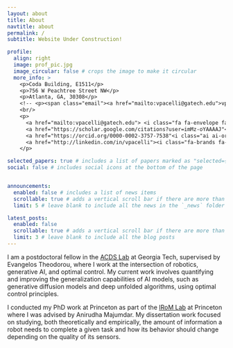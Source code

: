 ```yaml
---
layout: about
title: About
navtitle: about
permalink: /
subtitle: Website Under Construction!

profile:
  align: right
  image: prof_pic.jpg
  image_circular: false # crops the image to make it circular
  more_info: >
    <p>Coda Building, E1511</p>
    <p>756 W Peachtree Street NW</p>
    <p>Atlanta, GA, 30308</p>
    <!-- <p><span class="email"><a href="mailto:vpacelli@gatech.edu">vpacelli@gatech.edu</a></span></p> -->
    <br/>
    <p>
      <a href="mailto:vpacelli@gatech.edu"> <i class="fa fa-envelope fa-2x icon-link"></i></a>
      <a href="https://scholar.google.com/citations?user=imMz-oYAAAAJ"<i class="ai ai-google-scholar ai-2x icon-link"></i></a>
      <a href="https://orcid.org/0000-0002-3757-7538"<i class="ai ai-orcid ai-2x icon-link"></i></a>
      <a href="http://linkedin.com/in/vpacelli"><i class="fa-brands fa-linkedin-in fa-2x icon-link"></i></a>
    </p>

selected_papers: true # includes a list of papers marked as "selected={true}"
social: false # includes social icons at the bottom of the page


announcements:
  enabled: false # includes a list of news items
  scrollable: true # adds a vertical scroll bar if there are more than 3 news items
  limit: 5 # leave blank to include all the news in the `_news` folder

latest_posts:
  enabled: false
  scrollable: true # adds a vertical scroll bar if there are more than 3 new posts items
  limit: 3 # leave blank to include all the blog posts
---
```


I am a postdoctoral fellow in the [ACDS Lab](https://sites.gatech.edu/acds/) at Georgia Tech, supervised by Evangelos Theodorou, where I work at the intersection of robotics, generative AI, and optimal control. My current work involves quantifying and improving the generalization capabilities of AI models, such as generative diffusion models and deep unfolded algorithms, using optimal control principles.

I conducted my PhD work at Princeton as part of the [IRoM Lab](https://irom-lab.princeton.edu) at Princeton where I was advised by Anirudha Majumdar. My dissertation work focused on studying, both theoretically and empirically, the amount of information a robot needs to complete a given task and how its behavior should change depending on the quality of its sensors.

<!--
Write your biography here. Tell the world about yourself. Link to your favorite [subreddit](http://reddit.com). You can put a picture in, too. The code is already in, just name your picture `prof_pic.jpg` and put it in the `img/` folder.

Put your address / P.O. box / other info right below your picture. You can also disable any of these elements by editing `profile` property of the YAML header of your `_pages/about.md`. Edit `_bibliography/papers.bib` and Jekyll will render your [publications page](/al-folio/publications/) automatically.

Link to your social media connections, too. This theme is set up to use [Font Awesome icons](https://fontawesome.com/) and [Academicons](https://jpswalsh.github.io/academicons/), like the ones below. Add your Facebook, Twitter, LinkedIn, Google Scholar, or just disable all of them.
-->